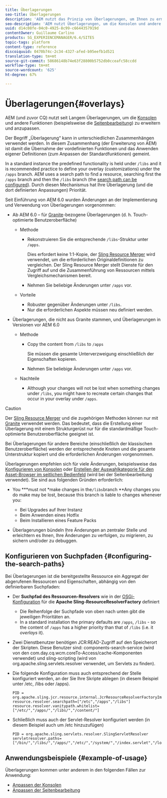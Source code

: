 ```yaml
---
title: Überlagerungen
seo-title: Überlagerungen
description: 'AEM nutzt das Prinzip von Überlagerungen, um Ihnen zu ermöglichen, die Konsolen und andere Funktionen zu erweitern und anzupassen. '
seo-description: 'AEM nutzt Überlagerungen, um die Konsolen und andere Funktionen zu erweitern und anzupassen. '
uuid: d14c08fe-04c0-4925-8c99-c6644357919d
contentOwner: Guillaume Carlino
products: SG_EXPERIENCEMANAGER/6.4/SITES
topic-tags: platform
content-type: reference
discoiquuid: 0470b74c-2c34-4327-afed-b95eefb1d521
translation-type: tm+mt
source-git-commit: 58686148b74e63f28800b5752db0cceafc58ccdd
workflow-type: tm+mt
source-wordcount: '625'
ht-degree: 67%

---
```



# Überlagerungen{#overlays}

AEM (und zuvor CQ) nutzt seit Langem Überlagerungen, um die [Konsolen](/help/sites-developing/customizing-consoles-touch.md) und andere Funktionen (beispielsweise die [Seitenbearbeitung](/help/sites-developing/customizing-page-authoring-touch.md)) zu erweitern und anzupassen.

Der Begriff „Überlagerung“ kann in unterschiedlichen Zusammenhängen verwendet werden. In diesem Zusammenhang (der Erweiterung von AEM) ist damit die Übernahme der vordefinierten Funktionen und das Anwenden eigener Definitionen (zum Anpassen der Standardfunktionen) gemeint.

In a standard instance the predefined functionality is held under `/libs` and it is recommended practice to define your overlay (customizations) under the `/apps` branch. AEM uses a search path to find a resource, searching first the `/apps` branch and then the `/libs` branch (the [search path can be configured](#configuring-the-search-paths)). Durch diesen Mechanismus hat Ihre Überlagerung  (und die dort definierten Anpassungen) Priorität.

Seit Einführung von AEM 6.0 wurden Änderungen an der Implementierung und Verwendung von Überlagerungen vorgenommen:

* Ab AEM 6.0 – für [Granite](https://helpx.adobe.com/experience-manager/6-4/sites/developing/using/reference-materials/granite-ui/api/index.html)-bezogene Überlagerungen (d. h. Touch-optimierte Benutzeroberfläche)

   * Methode

      * Rekonstruieren Sie die entsprechende `/libs`-Struktur unter `/apps`.

         Dies erfordert keine 1:1-Kopie, der [Sling Resource Merger](/help/sites-developing/sling-resource-merger.md) wird verwendet, um die erforderlichen Originaldefinitionen zu vergleichen. Der Sling Resource Merger stellt Dienste für den Zugriff auf und die Zusammenführung von Ressourcen mittels Vergleichsmechanismen bereit.

      * Nehmen Sie beliebige Änderungen unter `/apps` vor.
   * Vorteile

      * Robuster gegenüber Änderungen unter `/libs`.
      * Nur die erforderlichen Aspekte müssen neu definiert werden.


* Überlagerungen, die nicht aus Granite stammen, und Überlagerungen in Versionen vor AEM 6.0 

   * Methode

      * Copy the content from `/libs` to `/apps`

         Sie müssen die gesamte Unterverzweigung einschließlich der Eigenschaften kopieren.

      * Nehmen Sie beliebige Änderungen unter `/apps` vor.
   * Nachteile

      * Although your changes will not be lost when something changes under `/libs`, you might have to recreate certain changes that occur in your overlay under `/apps`.


>[!CAUTION]
>
>Der [Sling Resource Merger](/help/sites-developing/sling-resource-merger.md) und die zugehörigen Methoden können nur mit [Granite](https://helpx.adobe.com/experience-manager/6-4/sites/developing/using/reference-materials/granite-ui/api/index.html) verwendet werden. Das bedeutet, dass die Erstellung einer Überlagerung mit einem Strukturgerüst nur für die standardmäßige Touch-optimierte Benutzeroberfläche geeignet ist.
>
>Bei Überlagerungen für andere Bereiche (einschließlich der klassischen Benutzeroberfläche) werden der entsprechende Knoten und die gesamte Unterstruktur kopiert und die erforderlichen Änderungen vorgenommen.

Überlagerungen empfehlen sich für viele Änderungen, beispielsweise das [Konfigurieren von Konsolen](/help/sites-developing/customizing-consoles-touch.md#create-a-custom-console) oder [Erstellen der Auswahlkategorie für den Asset-Browser im seitlichen Bedienfeld](/help/sites-developing/customizing-page-authoring-touch.md#add-new-selection-category-to-asset-browser) (wird bei der Seitenbearbeitung verwendet). Sie sind aus folgenden Gründen erforderlich:

* You ***must not *make changes in the`/libs`branch **Any changes you do make may be lost, because this branch is liable to changes whenever you:

   * Bei Upgrades auf Ihrer Instanz
   * Beim Anwenden eines Hotfix
   * Beim Installieren eines Feature Packs

* Überlagerungen bündeln Ihre Änderungen an zentraler Stelle und erleichtern es Ihnen, Ihre Änderungen zu verfolgen, zu migrieren, zu sichern und/oder zu debuggen.

## Konfigurieren von Suchpfaden {#configuring-the-search-paths}

Bei Überlagerungen ist die bereitgestellte Ressource ein Aggregat der abgerufenen Ressourcen und Eigenschaften, abhängig von den definierbaren Suchpfaden:

* Der **Suchpfad des Ressourcen-Resolvers** wie in der [OSGi-Konfiguration](/help/sites-deploying/configuring-osgi.md) für die **Apache Sling-ResourceResolverFactory** definiert

   * Die Reihenfolge der Suchpfade von oben nach unten gibt die jeweiligen Prioritäten an.
   * In a standard installation the primary defaults are `/apps`, `/libs` - so the content of `/apps` has a higher priority than that of `/libs` (i.e. it *overlays* it).

* Zwei Dienstbenutzer benötigen JCR:READ-Zugriff auf den Speicherort der Skripten. Diese Benutzer sind: components-search-service (wird von den com.day.cq.wcm.coreTo-Access/cache-Komponenten verwendet) und sling-scripting (wird von org.apache.sling.servlets.resolver verwendet, um Servlets zu finden).
* Die folgende Konfiguration muss auch entsprechend der Stelle konfiguriert werden, an der Sie Ihre Skripte ablegen (in diesem Beispiel unter /etc, /libs oder /apps).

   ```
   PID = org.apache.sling.jcr.resource.internal.JcrResourceResolverFactoryImpl
   resource.resolver.searchpath=["/etc","/apps","/libs"]
   resource.resolver.vanitypath.whitelist=["/etc/","/apps/","/libs/","/content/"]
   ```

* Schließlich muss auch der Servlet-Resolver konfiguriert werden (in diesem Beispiel auch um /etc hinzuzufügen)

   ```
   PID = org.apache.sling.servlets.resolver.SlingServletResolver  
   servletresolver.paths=["/bin/","/libs/","/apps/","/etc/","/system/","/index.servlet","/login.servlet","/services/"]
   ```

## Anwendungsbeispiele {#example-of-usage}

Überlagerungen kommen unter anderem in den folgenden Fällen zur Anwendung:

* [Anpassen der Konsolen](/help/sites-developing/customizing-consoles-touch.md)
* [Anpassen der Seitenbearbeitung](/help/sites-developing/customizing-page-authoring-touch.md)

